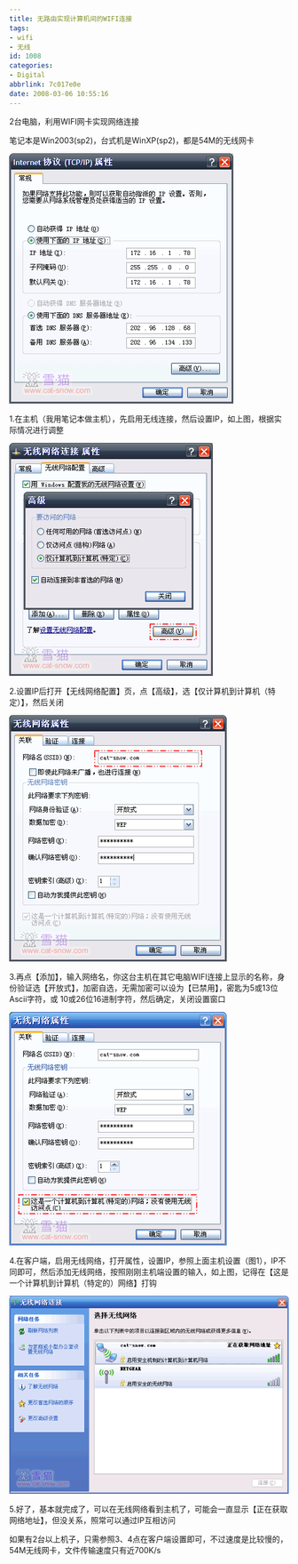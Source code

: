 ```yaml
---
title: 无路由实现计算机间的WIFI连接
tags:
- wifi
- 无线
id: 1008
categories:
- Digital
abbrlink: 7c017e0e
date: 2008-03-06 10:55:16
---
```


2台电脑，利用WIFI网卡实现网络连接

笔记本是Win2003(sp2)，台式机是WinXP(sp2)，都是54M的无线网卡



![](/images/2008/03/06_200803061110086654_6353.gif)

1.在主机（我用笔记本做主机），先启用无线连接，然后设置IP，如上图，根据实际情况进行调整
<!--more-->


![](/images/2008/03/06_200803061110204810_6354.gif)

2.设置IP后打开【无线网络配置】页，点【高级】，选【仅计算机到计算机（特定）】，然后关闭



![](/images/2008/03/06_200803061110276032_6355.gif)

3.再点【添加】，输入网络名，你这台主机在其它电脑WIFI连接上显示的名称，身份验证选【开放式】，加密自选，无需加密可以设为【已禁用】，密匙为5或13位Ascii字符，或 10或26位16进制字符，然后确定，关闭设置窗口



![](/images/2008/03/06_200803061110370548_6356.gif)

4.在客户端，启用无线网络，打开属性，设置IP，参照上面主机设置（图1），IP不同即可，然后添加无线网络，按照刚刚主机端设置的输入，如上图，记得在【这是一个计算机到计算机（特定的）网络】打钩



![](/images/2008/03/06_200803061110328541_6357.gif)

5.好了，基本就完成了，可以在无线网络看到主机了，可能会一直显示【正在获取网络地址】，但没关系，照常可以通过IP互相访问

如果有2台以上机子，只需参照3、4点在客户端设置即可，不过速度是比较慢的，54M无线网卡，文件传输速度只有近700K/s